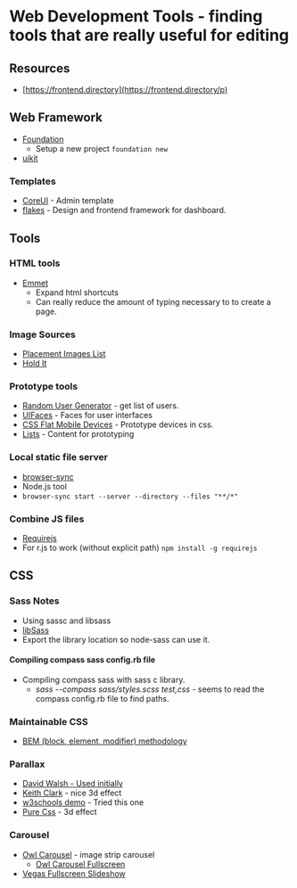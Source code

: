# Web Development Tools - finding tools that are really useful for editing

## Resources
* [https://frontend.directory](https://frontend.directory/p)

## Web Framework
* [Foundation](http://foundation.zurb.com/)
    * Setup a new project ```foundation new```
* [uikit](https://getuikit.com/v2/index.html)

### Templates
* [CoreUI](http://coreui.io/) - Admin template
* [flakes](http://getflakes.com/) - Design and frontend framework for dashboard.

## Tools
### HTML tools
* [Emmet](http://emmet.io) 
    * Expand html shortcuts
    * Can really reduce the amount of typing necessary to to create a page.
### Image Sources
* [Placement Images List](https://www.hanselman.com/blog/TheInternetsBestPlaceholderImageSitesForWebDevelopment.aspx)
* [Hold It](http://www.placehold.it)
### Prototype tools
* [Random User Generator](https://randomuser.me/) - get list of users.
* [UIFaces](http://uifaces.com/) - Faces for user interfaces
* [CSS Flat Mobile Devices](https://marvelapp.github.io/devices.css/) - Prototype devices in css.
* [Lists](http://www.lists.design/) - Content for prototyping

### Local static file server
* [browser-sync](https://browsersync.io/)
* Node.js tool 
* ```browser-sync start --server --directory --files "**/*"```

### Combine JS files
* [Requirejs](http://requirejs.org/)
* For r.js to work (without explicit path) ```npm install -g requirejs```

## CSS
### Sass Notes
* Using sassc and libsass
* [libSass](https://github.com/sass/libsass)
* Export the library location so node-sass can use it.

#### Compiling compass sass config.rb file
* Compiling compass sass with sass c library.
	* *sass --compass sass/styles.scss test,css* - seems to read the compass config.rb file to find paths.

### Maintainable CSS
* [BEM (block, element, modifier) methodology](https://en.bem.info/methodology/quick-start/)

### Parallax
* [David Walsh - Used initially](https://davidwalsh.name/parallax)
* [Keith Clark](http://keithclark.co.uk/articles/pure-css-parallax-websites/) - nice 3d effect
* [w3schools demo](https://www.w3schools.com/howto/tryhow_css_parallax_demo.htm) - Tried this one
* [Pure Css](https://alligator.io/css/pure-css-parallax/) - 3d effect

### Carousel
* [Owl Carousel](https://owlcarousel2.github.io/OwlCarousel2/) - image strip carousel
    * [Owl Carousel Fullscreen](https://codepen.io/ingvi/pen/gaOzYe)
* [Vegas Fullscreen Slideshow](http://vegas.jaysalvat.com/)

